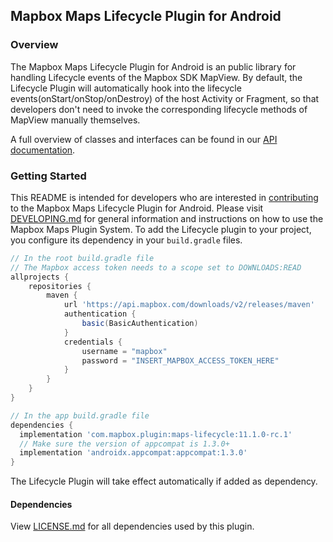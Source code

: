 ## Mapbox Maps Lifecycle Plugin for Android

### Overview

The Mapbox Maps Lifecycle Plugin for Android is an public library for handling Lifecycle events of the Mapbox SDK MapView. By default, the Lifecycle Plugin will automatically hook into the lifecycle events(onStart/onStop/onDestroy) of the host Activity or Fragment, so that developers don't need to invoke the corresponding lifecycle methods of MapView manually themselves.

A full overview of classes and interfaces can be found in our [API documentation](https://docs.mapbox.com/android/beta/maps/guides/).

### Getting Started

This README is intended for developers who are interested in [contributing](https://github.com/mapbox/mapbox-maps-android/blob/master/CONTRIBUTING.md) to the Mapbox Maps Lifecycle Plugin for Android. Please visit [DEVELOPING.md](https://github.com/mapbox/mapbox-maps-android/blob/master/DEVELOPING.md) for general information and instructions on how to use the Mapbox Maps Plugin System. To add the Lifecycle plugin to your project, you configure its dependency in your `build.gradle` files.

```groovy
// In the root build.gradle file
// The Mapbox access token needs to a scope set to DOWNLOADS:READ
allprojects {
    repositories {
        maven {
            url 'https://api.mapbox.com/downloads/v2/releases/maven'
            authentication {
                basic(BasicAuthentication)
            }
            credentials {
                username = "mapbox"
                password = "INSERT_MAPBOX_ACCESS_TOKEN_HERE"
            }
        }
    }
}

// In the app build.gradle file
dependencies {
  implementation 'com.mapbox.plugin:maps-lifecycle:11.1.0-rc.1'
  // Make sure the version of appcompat is 1.3.0+
  implementation 'androidx.appcompat:appcompat:1.3.0'
}
```
The Lifecycle Plugin will take effect automatically if added as dependency.
#### Dependencies

View [LICENSE.md](LICENSE.md) for all dependencies used by this plugin.
